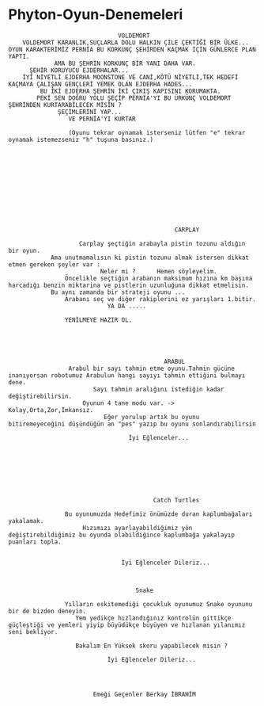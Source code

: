 # Phyton-Oyun-Denemeleri
  

   
                                   VOLDEMORT
        VOLDEMORT KARANLIK,SUÇLARLA DOLU HALKIN ÇİLE ÇEKTİĞİ BİR ÜLKE...
    OYUN KARAKTERİMİZ PERNİA BU KORKUNÇ ŞEHİRDEN KAÇMAK İÇİN GÜNLERCE PLAN YAPTI.
                 AMA BU ŞEHRİN KORKUNÇ BİR YANI DAHA VAR.
          ŞEHİR KORUYUCU EJDERHALAR...
        İYİ NİYETLİ EJDERHA MOONSTONE VE CANİ,KÖTÜ NİYETLİ,TEK HEDEFİ KAÇMAYA ÇALIŞAN GENÇLERİ YEMEK OLAN EJDERHA HADES...
             BU İKİ EJDERHA ŞEHRİN İKİ ÇIKIŞ KAPISINI KORUMAKTA.
            PEKİ SEN DOĞRU YOLU ŞEÇİP PERNİA'YI BU ÜRKÜNÇ VOLDEMORT ŞEHRİNDEN KURTARABİLECEK MİSİN ?
                  ŞEÇİMLERİNİ YAP...
                     VE PERNİA'YI KURTAR

                     (Oyunu tekrar oynamak isterseniz lütfen "e" tekrar oynamak istemezseniz "h" tuşuna basınız.)









         


                                                   CARPLAY

                        Carplay şeçtiğin arabayla pistin tozunu aldığın bir oyun.
                Ama unutmamalısın ki pistin tozunu almak istersen dikkat etmen gereken şeyler var :
                              Neler mi ?      Hemen söyleyelim.
                    Öncelikle seçtiğin arabanın maksimum hızına km başına harcadığı benzin miktarina ve pistlerin uzunluğuna dikkat etmelisin.
                Bu aynı zamanda bir strateji oyunu ...
                    Arabanı seç ve diğer rakiplerini ez yarışları 1.bitir.
                                YA DA .....
                            
                    YENİLMEYE HAZIR OL.




           
                                                ARABUL
                     Arabul bir sayı tahmin etme oyunu.Tahmin gücüne inanıyorsan robotumuz Arabulun hangi sayıyı tahmin ettiğini bulmayı dene.
                            Sayı tahmin aralığını istediğin kadar değiştirebilirsin.
                         Oyunun 4 tane modu var. -> Kolay,Orta,Zor,İmkansız.
                               Eğer yorulup artık bu oyunu bitiremeyeceğini düşündüğün an "pes" yazıp bu oyunu sonlandırabilirsin 

                                      İyi Eğlenceler...
                

   
      



            
                                             Catch Turtles

                    Bu oyunumuzda Hedefimiz önümüzde duran kaplumbağaları yakalamak.
                         Hızımızı ayarlayabildiğimiz yön değiştirebildiğimiz bu oyunda olabildiğince kaplumbağa yakalayıp puanları topla.

                             
                                    İyi Eğlenceler Dileriz...
  
                
                                     
                                        Snake
                            
                    Yılların eskitemediği çocukluk oyunumuz Snake oyununu bir de bizden deneyin.
                       Yem yedikçe hızlandığınız kontrolün gittikçe güçleştiği ve yemleri yiyip büyüdükçe büyüyen ve hızlanan yılanımız seni bekliyor.

                       Bakalım En Yüksek skoru yapabilecek misin ?

                                İyi Eğlenceler Dileriz...




                            Emeği Geçenler Berkay İBRAHİM
                            

